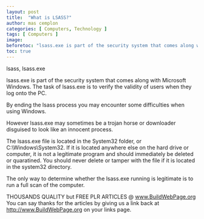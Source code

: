 ```yaml
---
layout: post
title:  "What is LSASS?"
author: mas cemplon
categories: [ Computers, Technology ]
tags: [ Computers ]
image: 
beforetoc: "lsass.exe is part of the security system that comes along with Microsoft Windows. The task of lsass.exe is to verify the validity of users when they log onto the PC.."
toc: true
---
```



lsass, lsass.exe



lsass.exe is part of the security system that comes along with Microsoft Windows. The task of lsass.exe is to verify the validity of users when they log onto the PC.

By ending the lsass process you may encounter some difficulties when using Windows.

However lsass.exe may sometimes be a trojan horse or downloader disguised to look like an innocent process.

The lsass.exe file is located in the System32 folder, or C:\Windows\System32. If it is located anywhere else on the hard drive or computer, it is not a legitimate program and should immediately be deleted or quaratined. You should never delete or tamper with the file if it is located in the system32 directory.

The only way to determine whether the lsass.exe running is legitimate is to run a full scan of the computer.


THOUSANDS QUALITY but FREE PLR ARTICLES @ www.BuildWebPage.org
You can say thanks for the articles by giving us a link back at http://www.BuildWebPage.org on your links page.
